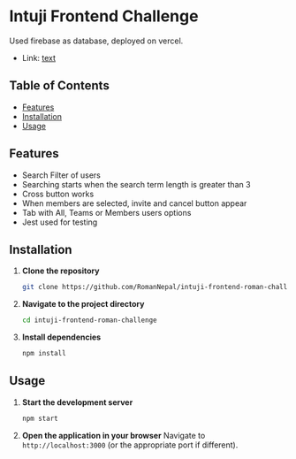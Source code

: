 # Intuji Frontend Challenge

Used firebase as database, deployed on vercel. 
- Link: [text](https://intuji-frontend-roman-challenge.vercel.app/)

## Table of Contents

- [Features](#features)
- [Installation](#installation)
- [Usage](#usage)

## Features

- Search Filter of users
- Searching starts when the search term length is greater than 3
- Cross button works
- When members are selected, invite and cancel button appear
- Tab with All, Teams or Members users options
- Jest used for testing

## Installation

1. **Clone the repository**

   ```bash
   git clone https://github.com/RomanNepal/intuji-frontend-roman-challenge
   ```

2. **Navigate to the project directory**

   ```bash
   cd intuji-frontend-roman-challenge
   ```

3. **Install dependencies**
   ```bash
   npm install
   ```

## Usage

1. **Start the development server**

   ```bash
   npm start
   ```

2. **Open the application in your browser**
   Navigate to `http://localhost:3000` (or the appropriate port if different).
